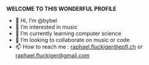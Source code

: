 **WELCOME TO THIS WONDERFUL PROFILE**

- 👋 Hi, I’m @bybel
- 👀 I’m interested in music
- 🌱 I’m currently learning computer science
- 💞️ I’m looking to collaborate on music or code
- 📫 How to reach me : raphael.fluckiger@epfl.ch or raphael.fluckiger@gmail.com

<!---
bybel/bybel is a ✨ special ✨ repository because its `README.md` (this file) appears on your GitHub profile.
You can click the Preview link to take a look at your changes.
--->
